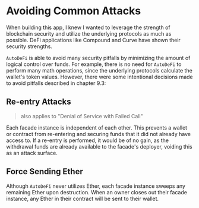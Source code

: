 # Avoiding Common Attacks

When building this app, I knew I wanted to leverage the strength of blockchain security and utilize the underlying protocols as much as possible. DeFi applications like Compound and Curve have shown their security strengths.

`AutoDeFi` is able to avoid many security pitfalls by minimizing the amount of logical control over funds. For example, there is no need for `AutoDeFi` to perform many math operations, since the underlying protocols calculate the wallet's token values. However, there were some intentional decisions made to avoid pitfalls described in chapter 9.3:

## Re-entry Attacks

> also applies to "Denial of Service with Failed Call"

Each facade instance is independent of each other. This prevents a wallet or contract from re-entering and securing funds that it did not already have access to. If a re-entry is performed, it would be of no gain, as the withdrawal funds are already available to the facade's deployer, voiding this as an attack surface.

## Force Sending Ether

Although `AutoDeFi` never utilizes Ether, each facade instance sweeps any remaining Ether upon destruction. When an owner closes out their facade instance, any Ether in their contract will be sent to their wallet.
